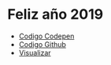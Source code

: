 # Feliz año 2019 

* [Codigo Codepen][]
* [Codigo Github][]
* [Visualizar][]





<!--links -->
[Codigo Codepen]: http://bit.ly/codepenNewYear
[Codigo Github]: http://bit.ly/githubNewYear
[Visualizar]: http://bit.ly/NewYear2019_
